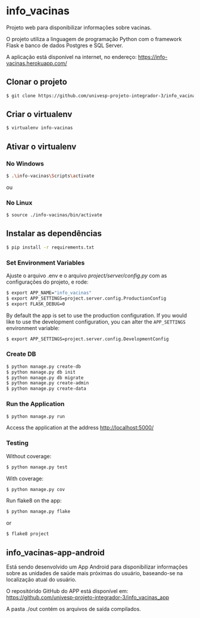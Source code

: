 # info_vacinas

Projeto web para disponibilizar informações sobre vacinas.

O projeto utiliza a linguagem de programação Python com o framework Flask
e banco de dados Postgres e SQL Server.

A aplicação está disponível na internet, no endereço: 
https://info-vacinas.herokuapp.com/

## Clonar o projeto

```sh
$ git clone https://github.com/univesp-projeto-integrador-3/info_vacinas.git
```

## Criar o virtualenv

```sh
$ virtualenv info-vacinas
```


## Ativar o virtualenv

### No Windows
```sh
$ .\info-vacinas\Scripts\activate
```

ou 

### No Linux
```sh
$ source ./info-vacinas/bin/activate
```

## Instalar as dependências

```sh
$ pip install -r requirements.txt
```

### Set Environment Variables

Ajuste o arquivo .env e o arquivo *project/server/config.py* com as 
configurações do projeto, e rode:

```sh
$ export APP_NAME="info_vacinas"
$ export APP_SETTINGS=project.server.config.ProductionConfig
$ export FLASK_DEBUG=0
```

By default the app is set to use the production configuration. If you would 
like to use the development configuration, you can alter the `APP_SETTINGS` 
environment variable:

```sh
$ export APP_SETTINGS=project.server.config.DevelopmentConfig
```

### Create DB

```sh
$ python manage.py create-db
$ python manage.py db init
$ python manage.py db migrate
$ python manage.py create-admin
$ python manage.py create-data
```

### Run the Application

```sh
$ python manage.py run
```

Access the application at the address [http://localhost:5000/](http://localhost:5000/)

### Testing

Without coverage:

```sh
$ python manage.py test
```

With coverage:

```sh
$ python manage.py cov
```

Run flake8 on the app:

```sh
$ python manage.py flake
```

or

```sh
$ flake8 project
```

## info_vacinas-app-android

Está sendo desenvolvido um App Android para disponibilizar informações sobre 
as unidades de saúde mais próximas do usuário, baseando-se na localização atual 
do usuário.

O repositórido GitHub do APP está disponível em:
https://github.com/univesp-projeto-integrador-3/info_vacinas_app

A pasta ./out contém os arquivos de saída compilados.